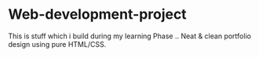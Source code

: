 # Web-development-project
This is stuff which i build during my learning Phase ..
 Neat & clean portfolio design using pure HTML/CSS.
